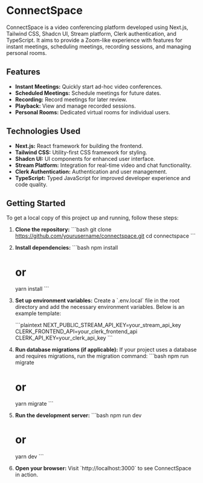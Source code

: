 
# ConnectSpace

ConnectSpace is a video conferencing platform developed using Next.js, Tailwind CSS, Shadcn UI, Stream platform, Clerk authentication, and TypeScript. It aims to provide a Zoom-like experience with features for instant meetings, scheduling meetings, recording sessions, and managing personal rooms.

## Features

- **Instant Meetings:** Quickly start ad-hoc video conferences.
- **Scheduled Meetings:** Schedule meetings for future dates.
- **Recording:** Record meetings for later review.
- **Playback:** View and manage recorded sessions.
- **Personal Rooms:** Dedicated virtual rooms for individual users.

## Technologies Used

- **Next.js:** React framework for building the frontend.
- **Tailwind CSS:** Utility-first CSS framework for styling.
- **Shadcn UI:** UI components for enhanced user interface.
- **Stream Platform:** Integration for real-time video and chat functionality.
- **Clerk Authentication:** Authentication and user management.
- **TypeScript:** Typed JavaScript for improved developer experience and code quality.

## Getting Started

To get a local copy of this project up and running, follow these steps:

1. **Clone the repository:**
   \`\`\`bash
   git clone https://github.com/yourusername/connectspace.git
   cd connectspace
   \`\`\`

2. **Install dependencies:**
   \`\`\`bash
   npm install
   # or
   yarn install
   \`\`\`

3. **Set up environment variables:**
   Create a \`.env.local\` file in the root directory and add the necessary environment variables. Below is an example template:

   \`\`\`plaintext
   NEXT_PUBLIC_STREAM_API_KEY=your_stream_api_key
   CLERK_FRONTEND_API=your_clerk_frontend_api
   CLERK_API_KEY=your_clerk_api_key
   \`\`\`

4. **Run database migrations (if applicable):**
   If your project uses a database and requires migrations, run the migration command:
   \`\`\`bash
   npm run migrate
   # or
   yarn migrate
   \`\`\`

5. **Run the development server:**
   \`\`\`bash
   npm run dev
   # or
   yarn dev
   \`\`\`

6. **Open your browser:**
   Visit \`http://localhost:3000\` to see ConnectSpace in action.

